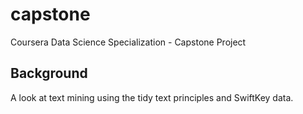 # capstone
Coursera Data Science Specialization - Capstone Project

## Background
A look at text mining using the tidy text principles and
SwiftKey data.
